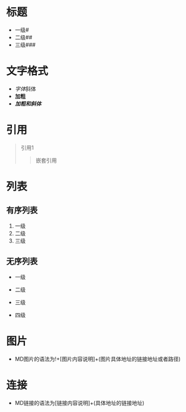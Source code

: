 # 标题 
- 一级# 
- 二级## 
- 三级###
# 文字格式
- *字体*斜体
- **加粗**
- ***加粗和斜体***
# 引用
> 引用1
>> 嵌套引用
# 列表
## 有序列表
1. 一级
2. 二级
3. 三级
## 无序列表
- 一级
* 二级
+ 三级
- 四级
# 图片
- MD图片的语法为!+[图片内容说明]+(图片具体地址的链接地址或者路径)
# 连接
- MD链接的语法为[链接内容说明]+(具体地址的链接地址)
